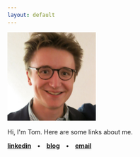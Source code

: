 ```yaml
---
layout: default
---
```

<img border="0" height="200" src="/images/tsphoto.jpg" width="200" />


Hi, I'm <spanh title='Thomas Maxime Klaus Adamczewski'>Tom</span>. Here are some links about me. 


**[linkedin](https://www.linkedin.com/in/thomasadamczewski/) • [blog](https://fragile-credences.github.io/) • [email](mailto:tmkadamcz@gmail.com)**
